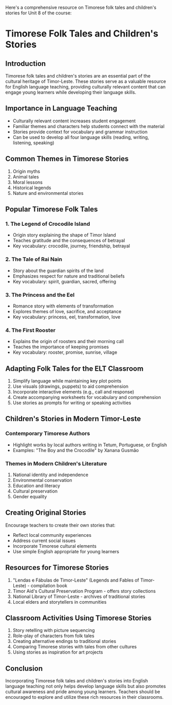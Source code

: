 Here's a comprehensive resource on Timorese folk tales and children's stories for Unit 8 of the course:

# Timorese Folk Tales and Children's Stories

## Introduction
Timorese folk tales and children's stories are an essential part of the cultural heritage of Timor-Leste. These stories serve as a valuable resource for English language teaching, providing culturally relevant content that can engage young learners while developing their language skills.

## Importance in Language Teaching
- Culturally relevant content increases student engagement
- Familiar themes and characters help students connect with the material
- Stories provide context for vocabulary and grammar instruction
- Can be used to develop all four language skills (reading, writing, listening, speaking)

## Common Themes in Timorese Stories
1. Origin myths
2. Animal tales
3. Moral lessons
4. Historical legends
5. Nature and environmental stories

## Popular Timorese Folk Tales

### 1. The Legend of Crocodile Island
- Origin story explaining the shape of Timor Island
- Teaches gratitude and the consequences of betrayal
- Key vocabulary: crocodile, journey, friendship, betrayal

### 2. The Tale of Rai Nain
- Story about the guardian spirits of the land
- Emphasizes respect for nature and traditional beliefs
- Key vocabulary: spirit, guardian, sacred, offering

### 3. The Princess and the Eel
- Romance story with elements of transformation
- Explores themes of love, sacrifice, and acceptance
- Key vocabulary: princess, eel, transformation, love

### 4. The First Rooster
- Explains the origin of roosters and their morning call
- Teaches the importance of keeping promises
- Key vocabulary: rooster, promise, sunrise, village

## Adapting Folk Tales for the ELT Classroom

1. Simplify language while maintaining key plot points
2. Use visuals (drawings, puppets) to aid comprehension
3. Incorporate interactive elements (e.g., call and response)
4. Create accompanying worksheets for vocabulary and comprehension
5. Use stories as prompts for writing or speaking activities

## Children's Stories in Modern Timor-Leste

### Contemporary Timorese Authors
- Highlight works by local authors writing in Tetum, Portuguese, or English
- Examples: "The Boy and the Crocodile" by Xanana Gusmão

### Themes in Modern Children's Literature
1. National identity and independence
2. Environmental conservation
3. Education and literacy
4. Cultural preservation
5. Gender equality

## Creating Original Stories

Encourage teachers to create their own stories that:
- Reflect local community experiences
- Address current social issues
- Incorporate Timorese cultural elements
- Use simple English appropriate for young learners

## Resources for Timorese Stories

1. "Lendas e Fábulas de Timor-Leste" (Legends and Fables of Timor-Leste) - compilation book
2. Timor Aid's Cultural Preservation Program - offers story collections
3. National Library of Timor-Leste - archives of traditional stories
4. Local elders and storytellers in communities

## Classroom Activities Using Timorese Stories

1. Story retelling with picture sequencing
2. Role-play of characters from folk tales
3. Creating alternative endings to traditional stories
4. Comparing Timorese stories with tales from other cultures
5. Using stories as inspiration for art projects

## Conclusion

Incorporating Timorese folk tales and children's stories into English language teaching not only helps develop language skills but also promotes cultural awareness and pride among young learners. Teachers should be encouraged to explore and utilize these rich resources in their classrooms.